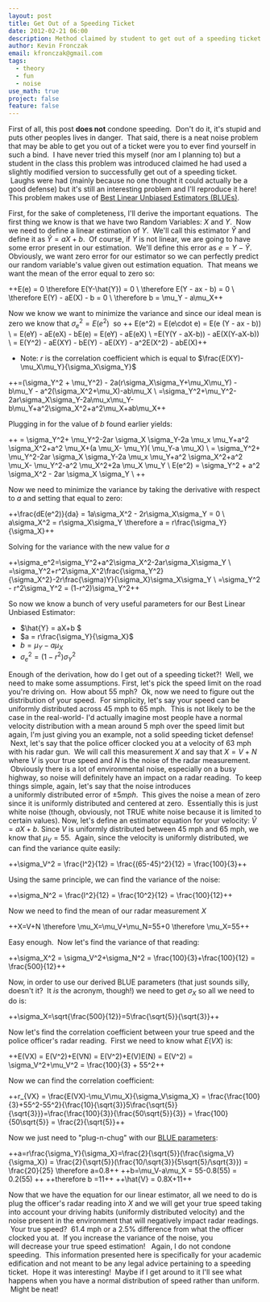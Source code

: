 ```yaml
---
layout: post
title: Get Out of a Speeding Ticket
date: 2012-02-21 06:00
description: Method claimed by student to get out of a speeding ticket (I highly doubt it)
author: Kevin Fronczak
email: kfronczak@gmail.com
tags:
  - theory
  - fun
  - noise
use_math: true
project: false
feature: false
---
```

First of all, this post **does not** condone speeding.  Don't do it, it's stupid and puts other peoples lives in danger.  That said, there is a neat noise problem that may be able to get you out of a ticket were you to ever find yourself in such a bind.  I have never tried this myself (nor am I planning to) but a student in the class this problem was introduced claimed he had used a slightly modified version to successfully get out of a speeding ticket.  Laughs were had (mainly because no one thought it could actually be a good defense) but it's still an interesting problem and I'll reproduce it here! This problem makes use of [Best Linear Unbiased Estimators (BLUEs)](http://en.wikipedia.org/wiki/Gauss%E2%80%93Markov_theorem).

First, for the sake of completeness, I'll derive the important equations.  The first thing we know is that we have two Random Variables: $X$ and $Y$.  Now we need to define a linear estimation of $Y$.  We'll call this estimator $\hat{Y}$ and define it as $\hat{Y} = aX + b$.  Of course, if $Y$ is not linear, we are going to have some error present in our estimation.  We'll define this error as $e = Y- \hat{Y}$. Obviously, we want zero error for our estimator so we can perfectly predict our random variable's value given out estimation equation.  That means we want the mean of the error equal to zero so:

++E(e) = 0 \therefore E(Y-\hat{Y}) = 0  \\
\therefore E(Y - ax - b) = 0 \\
\therefore E(Y) - aE(X) - b = 0 \\
\therefore b = \mu_Y - a\mu_X++

Now we know we want to minimize the variance and since our ideal mean is zero we know that $\sigma_e^2 = E(e^2)$  so
++ E(e^2) = E(e\cdot e) = E(e (Y - ax - b)) \\
= E(eY) - aE(eX) - bE(e) = E(eY) - aE(eX) \\
=E(Y(Y - aX-b)) - aE(X(Y-aX-b)) \\
= E(Y^2) - aE(XY) - bE(Y) - aE(XY) - a^2E(X^2) - abE(X)++

* Note: $r$ is the correlation coefficient which is equal to $\frac{E(XY)-\mu_X\mu_Y}{\sigma_X\sigma_Y}$

++=(\sigma_Y^2 + \mu_Y^2) - 2a(r\sigma_X\sigma_Y+\mu_X\mu_Y) - b\mu_Y - a^2(\sigma_X^2+\mu_X)-ab\mu_X \\
=\sigma_Y^2+\mu_Y^2-2ar\sigma_X\sigma_Y-2a\mu_x\mu_Y-b\mu_Y+a^2\sigma_X^2+a^2\mu_X+ab\mu_X++

Plugging in for the value of $b$ found earlier yields:

++ =  \sigma_Y^2+  \mu_Y^2-2ar \sigma_X  \sigma_Y-2a \mu_x \mu_Y+a^2 \sigma_X^2+a^2 \mu_X+(a \mu_X- \mu_Y)( \mu_Y-a \mu_X)  \\
= \sigma_Y^2+ \mu_Y^2-2ar \sigma_X \sigma_Y-2a \mu_x \mu_Y+a^2 \sigma_X^2+a^2 \mu_X- \mu_Y^2-a^2 \mu_X^2+2a \mu_X \mu_Y  \\
E(e^2) = \sigma_Y^2 + a^2 \sigma_X^2 - 2ar \sigma_X \sigma_Y  \\
++

Now we need to minimize the variance by taking the derivative with respect to $a$ and setting that equal to zero:

++\frac{dE(e^2)}{da} = 1a\sigma_X^2 - 2r\sigma_X\sigma_Y = 0 \\
a\sigma_X^2 = r\sigma_X\sigma_Y \therefore a = r\frac{\sigma_Y}{\sigma_X}++

Solving for the variance with the new value for $a$

++\sigma_e^2=\sigma_Y^2+a^2\sigma_X^2-2ar\sigma_X\sigma_Y \\
=\sigma_Y^2+r^2\sigma_X^2\frac{\sigma_Y^2}{\sigma_X^2}-2r\frac{\sigma)Y}{\sigma_X}\sigma_X\sigma_Y \\
=\sigma_Y^2 - r^2\sigma_Y^2 = (1-r^2)\sigma_Y^2++

So now we know a bunch of very useful parameters for our Best Linear Unbiased Estimator:

*   $\hat{Y} = aX+b $
*   $a = r\frac{\sigma_Y}{\sigma_X}$
*   $b = \mu_Y-a\mu_X$
*   $\sigma_e^2 = (1-r^2)\sigma_Y^2$

Enough of the derivation, how do I get out of a speeding ticket?!  Well, we need to make some assumptions. First, let's pick the speed limit on the road you're driving on.  How about 55 mph?  Ok, now we need to figure out the distribution of your speed.  For simplicity, let's say your speed can be uniformly distributed across 45 mph to 65 mph.  This is not likely to be the case in the real-world- I'd actually imagine most people have a normal velocity distribution with a mean around 5 mph over the speed limit but again, I'm just giving you an example, not a solid speeding ticket defense!  Next, let's say that the police officer clocked you at a velocity of 63 mph with his radar gun.  We will call this measurement $X$ and say that $X = V + N$ where $V$ is your true speed and $N$ is the noise of the radar measurement.  Obviously there is a lot of environmental noise, especially on a busy highway, so noise will definitely have an impact on a radar reading.  To keep things simple, again, let's say that the noise introduces a uniformly distributed error of $\pm 5 mph$.  This gives the noise a mean of zero since it is uniformly distributed and centered at zero.  Essentially this is just white noise (though, obviously, not TRUE white noise because it is limited to certain values). Now, let's define an estimator equation for your velocity: $\hat{V} = aX+b$. Since $V$ is uniformly distributed between 45 mph and 65 mph, we know that $\mu_V = 55$.  Again, since the velocity is uniformly distributed, we can find the variance quite easily:

++\sigma_V^2 = \frac{l^2}{12} = \frac{(65-45)^2}{12} = \frac{100}{3}++

Using the same principle, we can find the variance of the noise:

++\sigma_N^2 = \frac{l^2}{12} = \frac{10^2}{12} = \frac{100}{12}++

Now we need to find the mean of our radar measurement $X$

++X=V+N \therefore \mu_X=\mu_V+\mu_N=55+0 \therefore \mu_X=55++

Easy enough.  Now let's find the variance of that reading:

++\sigma_X^2 = \sigma_V^2+\sigma_N^2 = \frac{100}{3}+\frac{100}{12} = \frac{500}{12}++

Now, in order to use our derived BLUE parameters (that just sounds silly, doesn't it?  It _is_ the acronym, though!) we need to get $\sigma_X$ so all we need to do is:

++\sigma_X=\sqrt{\frac{500}{12}}=5\frac{\sqrt{5}}{\sqrt{3}}++

Now let's find the correlation coefficient between your true speed and the police officer's radar reading.  First we need to know what $E(VX)$ is:

++E(VX) = E(V^2)+E(VN) = E(V^2)+E(V)E(N) = E(V^2) = \sigma_V^2+\mu_V^2 = \frac{100}{3} + 55^2++

Now we can find the correlation coefficient:

++r_{VX} = \frac{E(VX)-\mu_V\mu_X}{\sigma_V\sigma_X} = \frac{\frac{100}{3}+55^2-55^2}{\frac{10}{\sqrt{3}}5\frac{\sqrt{5}}{\sqrt{3}}}=\frac{\frac{100}{3}}{\frac{50\sqrt{5}}{3}} = \frac{100}{50\sqrt{5}} = \frac{2}{\sqrt{5}}++

Now we just need to "plug-n-chug" with our [BLUE parameters](http://www.youtube.com/watch?v=BznwsT6r_tM):

++a=r\frac{\sigma_Y}{\sigma_X}=\frac{2}{\sqrt{5}}(\frac{\sigma_V}{\sigma_X}) = \frac{2}{\sqrt{5}}(\frac{10/\sqrt{3}}{5\sqrt{5}/\sqrt{3}}) = \frac{20}{25} \therefore a=0.8++
++b=\mu_V-a\mu_X = 55-0.8(55) = 0.2(55) ++
++therefore b =11++ 
++\hat{V} = 0.8X+11++

Now that we have the equation for our linear estimator, all we need to do is plug the officer's radar reading into $X$ and we will get your true speed taking into account your driving habits (uniformly distributed velocity) and the noise present in the environment that will negatively impact radar readings.  Your true speed?  61.4 mph or a 2.5% difference from what the officer clocked you at.  If you increase the variance of the noise, you will decrease your true speed estimation!   Again, I do not condone speeding.  This information presented here is specifically for your academic edification and not meant to be any legal advice pertaining to a speeding ticket.  Hope it was interesting!  Maybe if I get around to it I'll see what happens when you have a normal distribution of speed rather than uniform.  Might be neat!
